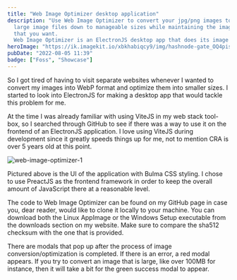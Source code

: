 ```yaml
---
title: "Web Image Optimizer desktop application"
description: "Use Web Image Optimizer to convert your jpg/png images to WebP or shrink your
  large image files down to manageable sizes while maintaining the image quality
  that you want.
  Web Image Optimizer is an ElectronJS desktop app that does its image processing calculations with NodeJS in the backend of the app, effectively keeping good security practices in mind."
heroImage: "https://ik.imagekit.io/xbkhabiqcy9/img/hashnode-gate_OQ4pis-ar.webp?updatedAt=1679671463222"
pubDate: "2022-08-05 11:39"
badge: ["Foss", "Showcase"]
---
```


So I got tired of having to visit separate websites whenever I wanted to convert my images into WebP format and optimize them into smaller sizes.  I started to look into ElectronJS for making a desktop app that would tackle this problem for me.

At the time I was already familiar with using ViteJS in my web stack tool-box, so I searched through GitHub to see if there was a way to use it on the frontend of an ElectronJS application.  I love using ViteJS during development since it greatly speeds things up for me, not to mention CRA is over 5 years old at this point.


<img class="image" alt="web-image-optimizer-1" src="https://ik.imagekit.io/xbkhabiqcy9/img/wio_r0nJDt3jS.webp?ik-sdk-version=javascript-1.4.3&updatedAt=1659720463963" width={860} height={392} alt="Web Image Optimizer Photo 1" />

Pictured above is the UI of the application with Bulma CSS styling.  I chose to use PreactJS as the frontend framework in order to keep the overall amount of JavaScript there at a reasonable level.

The code to Web Image Optimizer can be found on my GitHub page in case you, dear reader, would like to clone it locally to your machine.  You can download both the Linux AppImage or the Windows Setup executable from the downloads section on my website.  Make sure to compare the sha512 checksum with the one that is provided.

There are modals that pop up after the process of image conversion/optimization is completed.  If there is an error, a red modal appears.  If you try to convert an image that is large, like over 100MB for instance, then it will take a bit for the green success modal to appear.